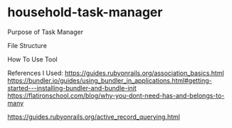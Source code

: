 # household-task-manager
Purpose of Task Manager


File Structure


How To Use Tool






References I Used:
https://guides.rubyonrails.org/association_basics.html
https://bundler.io/guides/using_bundler_in_applications.html#getting-started---installing-bundler-and-bundle-init
https://flatironschool.com/blog/why-you-dont-need-has-and-belongs-to-many

https://guides.rubyonrails.org/active_record_querying.html
